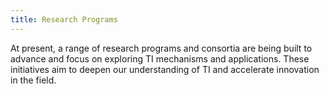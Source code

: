 ```yaml
---
title: Research Programs
---
```


At present, a range of research programs and consortia are being built to advance and focus on exploring TI mechanisms and applications. These initiatives aim to deepen our understanding of TI and accelerate innovation in the field.
